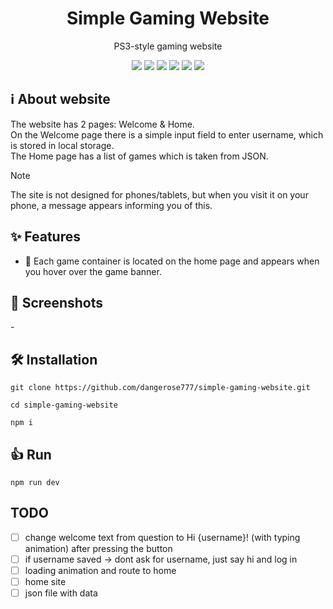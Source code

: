 <div id="start" align="center">
  <h1>Simple Gaming Website</h1>
  <p>PS3-style gaming website</p>
  <img src="https://img.shields.io/badge/React-20232A?style=for-the-badge&logo=react&logoColor=61DAFB"/>
  <img src="https://img.shields.io/badge/Vite-B73BFE?style=for-the-badge&logo=vite&logoColor=FFD62E"/>
  <img src="https://img.shields.io/badge/HTML5-E34F26?style=for-the-badge&logo=html5&logoColor=white"/>
  <img src="https://img.shields.io/badge/CSS-663399.svg?style=for-the-badge&logo=CSS&logoColor=white"/>
  <img src="https://img.shields.io/badge/JavaScript-323330?style=for-the-badge&logo=javascript&logoColor=F7DF1E"/>
  <img src="https://img.shields.io/badge/json-5E5C5C?style=for-the-badge&logo=json&logoColor=white"/>
</div>

## ℹ️ About website
The website has 2 pages: Welcome & Home.  <br>
On the Welcome page there is a simple input field to enter username, which is stored in local storage.  <br>
The Home page has a list of games which is taken from JSON.  <br>
> [!NOTE]
> The site is not designed for phones/tablets, but when you visit it on your phone, a message appears informing you of this.

## ✨ Features
- 💫 Each game container is located on the home page and appears when you hover over the game banner.

## 📸 Screenshots
<p>-</p>
<!-- <div style="display: flex; flex-wrap: wrap; justify-content: center; gap: 10px;"> -->
  <!-- <img src="screenshots/none.png" style="width: 47%; max-width: 400px; border-radius: 8px;" /> -->
  <!-- <img src="screenshots/none.png" style="width: 47%; max-width: 400px; border-radius: 8px;" /> -->
  <!-- <img src="screenshots/none.png" style="width: 47%; max-width: 400px; border-radius: 8px;" /> -->
  <!-- <img src="screenshots/none.png" style="width: 47%; max-width: 400px; border-radius: 8px;" /> -->
<!-- </div> -->

## 🛠️ Installation

```
git clone https://github.com/dangerose777/simple-gaming-website.git
```
```
cd simple-gaming-website
```
```
npm i
```

## 👍 Run

```
npm run dev
```

## TODO
- [ ] change welcome text from question to Hi {username}! (with typing animation) after pressing the button
- [ ] if username saved -> dont ask for username, just say hi and log in
- [ ] loading animation and route to home
- [ ] home site
- [ ] json file with data